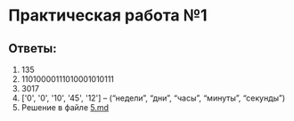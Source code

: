 # Практическая работа №1

## Ответы:

1. 135
2. 11010000111010001010111
3. 3017
4. ['0', '0', '10', '45', '12'] – (“недели”, “дни”,  “часы”,  “минуты”, “секунды”)
5. Решение в файле [5.md](5.md)
